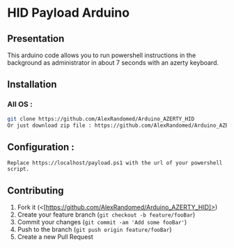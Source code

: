 # HID Payload Arduino

## Presentation

This arduino code allows you to run powershell instructions in the background as administrator in about 7 seconds with an azerty keyboard.

## Installation

### All OS :
```bash
git clone https://github.com/AlexRandomed/Arduino_AZERTY_HID
Or just download zip file : https://github.com/AlexRandomed/Arduino_AZERTY_HID/archive/main.zip
```

## Configuration : 
```
Replace https://localhost/payload.ps1 with the url of your powershell script.
```

## Contributing

1. Fork it (<[https://github.com/AlexRandomed/Arduino_AZERTY_HID]>)
2. Create your feature branch (`git checkout -b feature/fooBar`)
3. Commit your changes (`git commit -am 'Add some fooBar'`)
4. Push to the branch (`git push origin feature/fooBar`)
5. Create a new Pull Request
